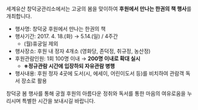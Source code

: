 세계유산 창덕궁관리소에서는 고궁의 봄을 맞이하여 **후원에서 만나는 한권의 책 행사**를 개최합니다.

- 행사명: 창덕궁 후원에서 만나는 한권의 책
- 행사기간: 2017. 4. 18.(화) → 5.14.(일) / 4주간
  - (월)휴궁일 제외
- 행사장소: 후원 내 정자 4개소 (영화당, 존덕정, 취규정, 농산정)
- 후원관람인원: 1회 100명 이내 → **200명 이내로 확대 실시**
  - **※정규관람 시간에 입장하되 자유관람 병행**
- 행사내용: 후원 정자 4곳에 도서(시, 에세이, 어린이도서 등)를 비치하여 관람객 독서 장소로 활용

창덕궁 봄 행사를 통해 궁궐 후원의 아름다운 정취와 독서를 통한 마음의 여유로움을 누리시며 특별한 시간을 보내시길 바랍니다.